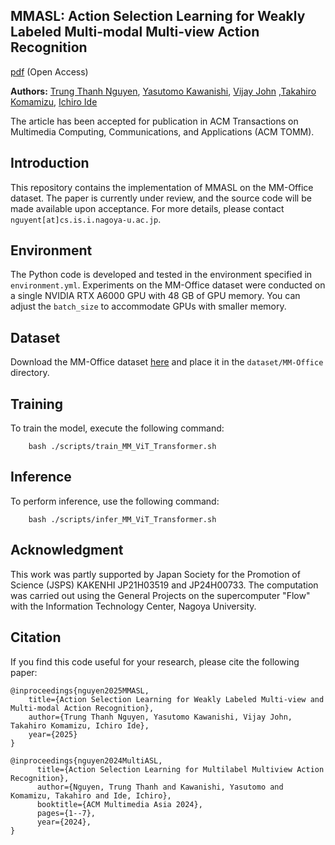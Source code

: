 ## MMASL: Action Selection Learning for Weakly Labeled Multi-modal Multi-view Action Recognition
[pdf](https://dl.acm.org/doi/pdf/10.1145/3744742) (Open Access)

**Authors:** [Trung Thanh Nguyen](https://scholar.google.com/citations?user=QSV452QAAAAJ), [Yasutomo Kawanishi](https://scholar.google.com/citations?user=Tdfw6WMAAAAJ), [Vijay John](https://scholar.google.co.jp/citations?user=Wv71RXYAAAAJ) ,[Takahiro Komamizu](https://scholar.google.com/citations?user=j4n_V44AAAAJ), [Ichiro Ide](https://scholar.google.com/citations?user=8PXJm98AAAAJ)

The article has been accepted for publication in ACM Transactions on Multimedia Computing, Communications, and Applications (ACM TOMM).


## Introduction
This repository contains the implementation of MMASL on the MM-Office dataset.
The paper is currently under review, and the source code will be made available upon acceptance.
For more details, please contact `nguyent[at]cs.is.i.nagoya-u.ac.jp`.

## Environment

The Python code is developed and tested in the environment specified in `environment.yml`. 
Experiments on the MM-Office dataset were conducted on a single NVIDIA RTX A6000 GPU with 48 GB of GPU memory. 
You can adjust the `batch_size` to accommodate GPUs with smaller memory.


## Dataset

Download the MM-Office dataset [here](https://github.com/nttrd-mdlab/mm-office) and place it in the `dataset/MM-Office` directory.

## Training
To train the model, execute the following command:
```
    bash ./scripts/train_MM_ViT_Transformer.sh
```

## Inference
To perform inference, use the following command:
```
    bash ./scripts/infer_MM_ViT_Transformer.sh
```

## Acknowledgment
This work was partly supported by Japan Society for the Promotion of Science (JSPS) KAKENHI JP21H03519 and JP24H00733. The computation was carried out using the General Projects on the supercomputer "Flow" with the Information Technology Center, Nagoya University.

## Citation

If you find this code useful for your research, please cite the following paper:
```
@inproceedings{nguyen2025MMASL,
    title={Action Selection Learning for Weakly Labeled Multi-view and Multi-modal Action Recognition},
    author={Trung Thanh Nguyen, Yasutomo Kawanishi, Vijay John, Takahiro Komamizu, Ichiro Ide},
    year={2025}
}
```

```
@inproceedings{nguyen2024MultiASL,
      title={Action Selection Learning for Multilabel Multiview Action Recognition},
      author={Nguyen, Trung Thanh and Kawanishi, Yasutomo and Komamizu, Takahiro and Ide, Ichiro},
      booktitle={ACM Multimedia Asia 2024},
      pages={1--7},
      year={2024},
}
```
